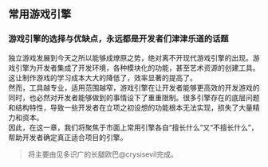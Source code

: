 ## 常用游戏引擎

### 游戏引擎的选择与优缺点，永远都是开发者们津津乐道的话题<br>
独立游戏发展到今天之所以能够成燎原之势，绝对离不开现代游戏引擎的出现。游戏引擎为开发者集成了开发环境，各种模块化的功能，甚至艺术资源的创建工具。这让制作游戏的学习成本大大的降低了，效率显著的提高了。<br>
然而，工具越专业，适用范围越窄，游戏引擎在让开发者能够更高效的开发游戏的同时，也必然对开发者能够做到的事情设下了重重限制。很多引擎存在的底层问题和结构特性，导致一些开发者在立项之初设想的功能根本无法实现，损失了大量精力和资本。<br>
因此，在这一章，我们将聚焦于市面上常用引擎各自“擅长什么”又“不擅长什么”，帮助开发者确定真正适合项目的引擎。<br>
> 将主要由见多识广的长腿欧巴@crysisevil完成。
